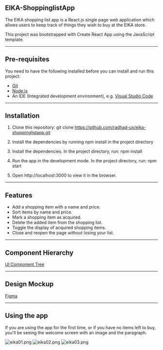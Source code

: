 ## **EIKA-ShoppinglistApp**

The EIKA shopping list app is a React.js single page web application which allows users to keep track of things they wish to buy at the EIKA store.

This project was bootstrapped with Create React App using the JavaScript template.

---

## Pre-requisites

You need to have the following installed before you can install and run this project:

- [Git](https://git-scm.com/book/en/v2/Getting-Started-Installing-Git)
- [Node.js](https://nodejs.org/en/download/)
- An IDE (Integrated development environment), e.g. [Visual Studio Code](https://code.visualstudio.com/download)

---

## Installation

1. Clone this repository: git clone https://github.com/radhad-ux/eika-shoppinglistapp.git

2. Install the dependencies by running npm install in the project directory
3. Install the dependencies. In the project directory, run: npm install

4. Run the app in the development mode. In the project directory, run: npm start

5. Open http://localhost:3000 to view it in the browser.

---

## Features

- Add a shopping item with a name and price.
- Sort items by name and price.
- Mark a shopping item as acquired.
- Delete the added item from the shopping list.
- Toggle the display of acquired shopping items.
- Close and reopen the page without losing your list.

---

## Component Hierarchy

[UI Component Tree](https://whimsical.com/eika-shoppinglistapp-CLTiEv7HrSGBBQo3G86mFr)

---

## Design Mockup

[Figma](https://www.figma.com/file/Bz6kGmXNJaqTWHduZm5BAJ/Eika-ShoppingListApp?node-id=0%3A1)

---

## Using the app

If you are using the app for the first time, or if you have no items left to buy, you'll be seeing the welcome screen with an image and the paragraph.

![eika01.png](src/img/eika01.png)
![eika02.png](src/img/eika02.png)
![eika03.png](src/img/eika03.png)
